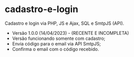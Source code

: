 # cadastro-e-login
Cadastro e login via PHP, JS e Ajax, SQL e SmtpJS (API).

 - Versão 1.0.0 (14/04/2023) - (RECENTE E INCOMPLETA)
 - Versão funcionando somente com cadastro;
 - Envia código para o email via API SmtpJS;
 - Confirma o email com o código recebido.
